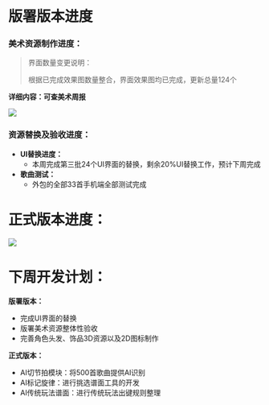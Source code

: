 # 版署版本进度
### 美术资源制作进度：
>   界面数量变更说明：
>
>   根据已完成效果图数量整合，界面效果图均已完成，更新总量124个
>

**详细内容：可查美术周报**

![](https://cdn.nlark.com/yuque/0/2024/png/12926950/1717141920300-954bcb0c-f478-4e15-b5ef-fce23aef4b28.png)

### 资源替换及验收进度：
+ **UI替换进度：**
    - 本周完成第三批24个UI界面的替换，剩余20%UI替换工作，预计下周完成
+ **歌曲测试：**
    - 外包的全部33首手机端全部测试完成 

# 正式版本进度：
![](https://cdn.nlark.com/yuque/0/2024/png/43385223/1717136830849-f4b20f20-509a-4b51-8177-f2d08afff772.png)

# 下周开发计划：
**版署版本：**

+ 完成UI界面的替换
+ 版署美术资源整体性验收
+ 完善角色头发、饰品3D资源以及2D图标制作

**正式版本：**

+ AI切节拍模块：将500首歌曲提供AI识别
+ AI标记旋律：进行挑选谱面工具的开发
+ AI传统玩法谱面：进行传统玩法出键规则整理

